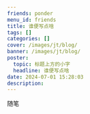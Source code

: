 ```yaml
---
friends: ponder
menu_id: friends
title: 谁便写点啥
tags: []
categories: []
cover: /images/jt/blog/
banner: /images/jt/blog/
poster:
  topic: 标题上方的小字
  headline: 谁便写点啥
date: 2024-07-01 15:28:03
description:
---
```


随笔

